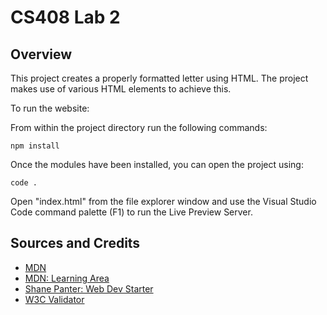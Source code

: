 # CS408 Lab 2

## Overview

This project creates a properly formatted letter using HTML.
The project makes use of various HTML elements to achieve this.

To run the website:

From within the project directory run the following commands:

`npm install`

Once the modules have been installed, you can open the project using:

`code .`

Open "index.html" from the file explorer window and use the
Visual Studio Code command palette (F1) to run the Live Preview Server.

## Sources and Credits

- [MDN](https://developer.mozilla.org/en-US/)
- [MDN: Learning Area](https://github.com/mdn/learning-area/tree/main/html/introduction-to-html/marking-up-a-letter-start)
- [Shane Panter: Web Dev Starter](https://github.com/shanep/web-dev-starter)
- [W3C Validator](https://validator.w3.org/)